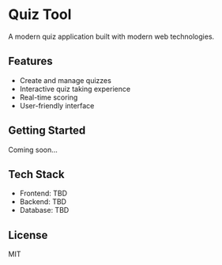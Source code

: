 # Quiz Tool

A modern quiz application built with modern web technologies.

## Features

- Create and manage quizzes
- Interactive quiz taking experience
- Real-time scoring
- User-friendly interface

## Getting Started

Coming soon...

## Tech Stack

- Frontend: TBD
- Backend: TBD
- Database: TBD

## License

MIT
